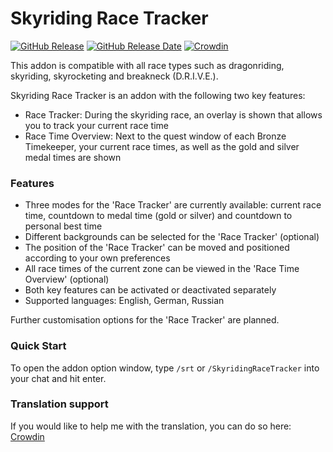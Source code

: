 # Skyriding Race Tracker

[![GitHub Release](https://img.shields.io/github/v/release/diomsg-code/SkyridingRaceTracker?logo=github)](https://github.com/diomsg-code/SkyridingRaceTracker/releases)
[![GitHub Release Date](https://img.shields.io/github/release-date/diomsg-code/SkyridingRaceTracker?logo=github)](https://github.com/diomsg-code/SkyridingRaceTracker/releases)
[![Crowdin](https://badges.crowdin.net/wow-addon-skyriding-race-track/localized.svg)](https://crowdin.com/project/wow-addon-skyriding-race-track)

This addon is compatible with all race types such as dragonriding, skyriding, skyrocketing and breakneck (D.R.I.V.E.).

Skyriding Race Tracker is an addon with the following two key features:
*   Race Tracker: During the skyriding race, an overlay is shown that allows you to track your current race time
*   Race Time Overview: Next to the quest window of each Bronze Timekeeper, your current race times, as well as the gold and silver medal times are shown

### Features

*   Three modes for the 'Race Tracker' are currently available: current race time, countdown to medal time (gold or silver) and countdown to personal best time
*   Different backgrounds can be selected for the 'Race Tracker' (optional)
*   The position of the 'Race Tracker' can be moved and positioned according to your own preferences
*   All race times of the current zone can be viewed in the 'Race Time Overview' (optional)
*   Both key features can be activated or deactivated separately
*   Supported languages: English, German, Russian

Further customisation options for the 'Race Tracker' are planned.

### Quick Start

To open the addon option window, type `/srt` or `/SkyridingRaceTracker` into your chat and hit enter.

### Translation support

If you would like to help me with the translation, you can do so here: [Crowdin](https://crowdin.com/project/wow-addon-skyriding-race-track)
